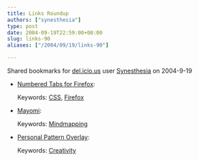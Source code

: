 ```yaml
---
title: Links Roundup
authors: ["synesthesia"]
type: post
date: 2004-09-19T22:59:00+00:00
slug: links-90 
aliases: ["/2004/09/19/links-90"]

---
```

Shared bookmarks for [del.icio.us][1] user  [Synesthesia][2] on 2004-9-19

  * [Numbered Tabs for Firefox][3]:
   
    Keywords: [CSS][4], [Firefox][5]
  * [Mayomi][6]:
   
    Keywords: [Mindmapping][7]
  * [Personal Pattern Overlay][8]:
   
    Keywords: [Creativity][9]

 [1]: https://del.icio.us/
 [2]: https://del.icio.us/synesthesia
 [3]: https://boxofchocolates.ca/archives/2004/09/17/numbered-tabs-for-firefox "https://boxofchocolates.ca/archives/2004/09/17/numbered-tabs-for-firefox"
 [4]: https://del.icio.us/synesthesia/CSS
 [5]: https://del.icio.us/synesthesia/Firefox
 [6]: https://www.mayomi.com/ "https://www.mayomi.com/"
 [7]: https://del.icio.us/synesthesia/Mindmapping
 [8]: https://www.ppocubes.com/ "https://www.ppocubes.com/"
 [9]: https://del.icio.us/synesthesia/Creativity
